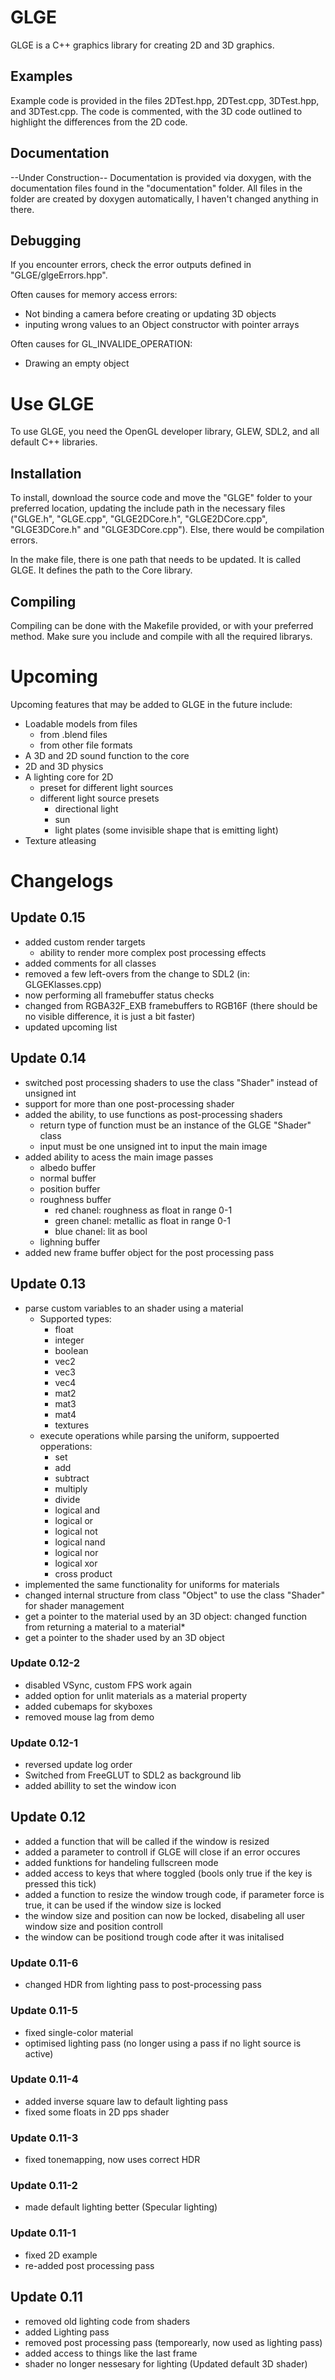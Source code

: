 # GLGE
GLGE is a C++ graphics library for creating 2D and 3D graphics. 

## Examples
Example code is provided in the files 2DTest.hpp, 2DTest.cpp, 3DTest.hpp, and 3DTest.cpp. 
The code is commented, with the 3D code outlined to highlight the differences from the 2D code.

## Documentation
--Under Construction--
Documentation is provided via doxygen, with the documentation files found in the "documentation" folder.
All files in the folder are created by doxygen automatically, I haven't changed anything in there. 

## Debugging
If you encounter errors, check the error outputs defined in "GLGE/glgeErrors.hpp". 

Often causes for memory access errors:
- Not binding a camera before creating or updating 3D objects
- inputing wrong values to an Object constructor with pointer arrays

Often causes for GL_INVALIDE_OPERATION:
- Drawing an empty object

# Use GLGE
To use GLGE, you need the OpenGL developer library, GLEW, SDL2, and all default C++ libraries. 

## Installation
To install, download the source code and move the "GLGE" folder to your preferred location,
updating the include path in the necessary files ("GLGE.h", "GLGE.cpp", "GLGE2DCore.h", "GLGE2DCore.cpp", "GLGE3DCore.h" and "GLGE3DCore.cpp"). 
Else, there would be compilation errors. 

In the make file, there is one path that needs to be updated. It is called GLGE. It defines the path to the Core library. 

## Compiling
Compiling can be done with the Makefile provided, or with your preferred method. 
Make sure you include and compile with all the required librarys. 

# Upcoming
Upcoming features that may be added to GLGE in the future include:
- Loadable models from files
   - from .blend files
   - from other file formats
- A 3D and 2D sound function to the core
- 2D and 3D physics
- A lighting core for 2D
   - preset for different light sources
   - different light source presets
      - directional light
      - sun
      - light plates (some invisible shape that is emitting light)
- Texture atleasing

# Changelogs
## Update 0.15
- added custom render targets
   - ability to render more complex post processing effects
- added comments for all classes
- removed a few left-overs from the change to SDL2 (in: GLGEKlasses.cpp)
- now performing all framebuffer status checks
- changed from RGBA32F_EXB framebuffers to RGB16F (there should be no visible difference, it is just a bit faster)
- updated upcoming list
## Update 0.14
- switched post processing shaders to use the class "Shader" instead of unsigned int
- support for more than one post-processing shader
- added the ability, to use functions as post-processing shaders
   - return type of function must be an instance of the GLGE "Shader" class
   - input must be one unsigned int to input the main image
- added ability to acess the main image passes
   - albedo buffer
   - normal buffer
   - position buffer
   - roughness buffer
      - red chanel: roughness as float in range 0-1
      - green chanel: metallic as float in range 0-1
      - blue chanel: lit as bool
   - lighning buffer
- added new frame buffer object for the post processing pass
## Update 0.13
- parse custom variables to an shader using a material
   - Supported types:
      - float
      - integer
      - boolean
      - vec2
      - vec3
      - vec4
      - mat2
      - mat3
      - mat4
      - textures
   - execute operations while parsing the uniform, suppoerted opperations:
      - set
      - add
      - subtract
      - multiply
      - divide
      - logical and
      - logical or
      - logical not
      - logical nand
      - logical nor
      - logical xor
      - cross product
- implemented the same functionality for uniforms for materials
- changed internal structure from class "Object" to use the class "Shader" for shader management
- get a pointer to the material used by an 3D object: changed function from returning a material to a material*
- get a pointer to the shader used by an 3D object
### Update 0.12-2
- disabled VSync, custom FPS work again
- added option for unlit materials as a material property
- added cubemaps for skyboxes
- removed mouse lag from demo
### Update 0.12-1
- reversed update log order
- Switched from FreeGLUT to SDL2 as background lib
- added abillity to set the window icon
## Update 0.12
- added a function that will be called if the window is resized
- added a parameter to controll if GLGE will close if an error occures
- added funktions for handeling fullscreen mode
- added access to keys that where toggled (bools only true if the key is pressed this tick)
- added a function to resize the window trough code, if parameter force is true, it can be used if the window size is locked
- the window size and position can now be locked, disabeling all user window size and position controll
- the window can be positiond trough code after it was initalised
### Update 0.11-6
- changed HDR from lighting pass to post-processing pass
### Update 0.11-5
- fixed single-color material
- optimised lighting pass (no longer using a pass if no light source is active)
### Update 0.11-4
- added inverse square law to default lighting pass
- fixed some floats in 2D pps shader
### Update 0.11-3
- fixed tonemapping, now uses correct HDR
### Update 0.11-2
- made default lighting better (Specular lighting)
### Update 0.11-1
- fixed 2D example
- re-added post processing pass
## Update 0.11
- removed old lighting code from shaders
- added Lighting pass
- removed post processing pass (temporearly, now used as lighting pass)
- added access to things like the last frame
- shader no longer nessesary for lighting (Updated default 3D shader)
